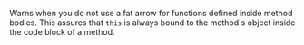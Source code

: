 Warns when you do not use a fat arrow for functions defined inside
method bodies. This assures that `this` is always bound to the
method's object inside the code block of a method.